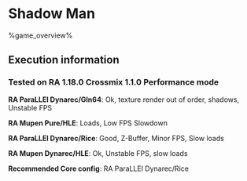 # Shadow Man 

%game_overview%

## Execution information

### Tested on RA 1.18.0 Crossmix 1.1.0 Performance mode

**RA ParaLLEl Dynarec/Gln64**: Ok, texture render out of order, shadows, Unstable FPS

**RA Mupen Pure/HLE**: Loads, Low FPS Slowdown

**RA ParaLLEl Dynarec/Rice**: Good, Z-Buffer, Minor FPS, Slow loads

**RA Mupen Dynarec/HLE**: Ok, Unstable FPS, slow loads

**Recommended Core config**: RA ParaLLEl Dynarec/Rice